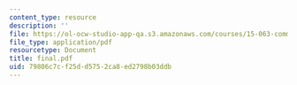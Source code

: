 ```yaml
---
content_type: resource
description: ''
file: https://ol-ocw-studio-app-qa.s3.amazonaws.com/courses/15-063-communicating-with-data-summer-2003/79806c7cf25dd5752ca8ed2798b03ddb_final.pdf
file_type: application/pdf
resourcetype: Document
title: final.pdf
uid: 79806c7c-f25d-d575-2ca8-ed2798b03ddb
---
```

